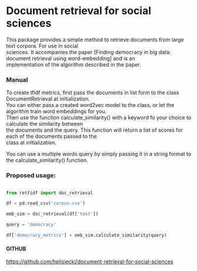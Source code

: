 # Document retrieval for social sciences

This package provides a simple method to retrieve documents from large text corpora. For use in social  
sciences. It accompanies the paper [Finding democracy in big data: document retrieval using word-embedding] and is an  
implementation of the algorithm described in the paper.

### Manual

To create tfidf metrics, first pass the documents in list form to the class DocumentRetrieval at initialization.  
You can either pass a created word2vec model to the class, or let the algorithm train word embeddings for you.   
Then use the function calculate_similarity() with a keyword fo your choice to calculate the similarity between  
the documents and the query. This function will return a list of scores for each of the documents passed to the  
class at initialization.

You can use a multiple words query by simply passing it in a string format to the calculate_similarity() function.

### Proposed usage:

```python

from retfidf import doc_retrieval

df = pd.read_csv('corpus.csv')

emb_sim = doc_retrieval(df['text'])

query = 'democracy'

df['democracy_metrics'] = emb_sim.calculate_similarity(query)  
```

#### GITHUB
https://github.com/hplisiecki/document-retrieval-for-social-sciences
